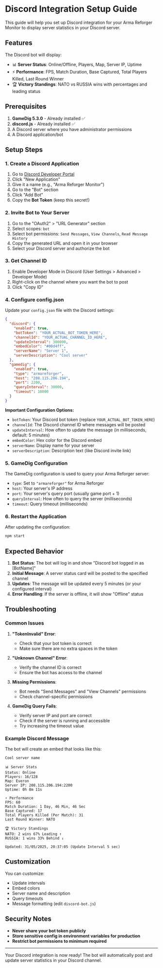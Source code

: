 # Discord Integration Setup Guide

This guide will help you set up Discord integration for your Arma Reforger Monitor to display server statistics in your Discord server.

## Features

The Discord bot will display:
- 📊 **Server Status**: Online/Offline, Players, Map, Server IP, Uptime
- ⚡ **Performance**: FPS, Match Duration, Base Captured, Total Players Killed, Last Round Winner
- 🏆 **Victory Standings**: NATO vs RUSSIA wins with percentages and leading status

## Prerequisites

1. **GameDig 5.3.0** - Already installed ✅
2. **discord.js** - Already installed ✅
3. A Discord server where you have administrator permissions
4. A Discord application/bot

## Setup Steps

### 1. Create a Discord Application

1. Go to [Discord Developer Portal](https://discord.com/developers/applications)
2. Click "New Application"
3. Give it a name (e.g., "Arma Reforger Monitor")
4. Go to the "Bot" section
5. Click "Add Bot"
6. Copy the **Bot Token** (keep this secret!)

### 2. Invite Bot to Your Server

1. Go to the "OAuth2" > "URL Generator" section
2. Select scopes: `bot`
3. Select bot permissions: `Send Messages`, `View Channels`, `Read Message History`
4. Copy the generated URL and open it in your browser
5. Select your Discord server and authorize the bot

### 3. Get Channel ID

1. Enable Developer Mode in Discord (User Settings > Advanced > Developer Mode)
2. Right-click on the channel where you want the bot to post
3. Click "Copy ID"

### 4. Configure config.json

Update your `config.json` file with the Discord settings:

```json
{
  "discord": {
    "enabled": true,
    "botToken": "YOUR_ACTUAL_BOT_TOKEN_HERE",
    "channelId": "YOUR_ACTUAL_CHANNEL_ID_HERE",
    "updateInterval": 300000,
    "embedColor": "#00d4ff",
    "serverName": "Server 1",
    "serverDescription": "Cool server"
  },
  "gamedig": {
    "enabled": true,
    "type": "armareforger",
    "host": "208.115.206.194",
    "port": 2200,
    "queryInterval": 30000,
    "timeout": 10000
  }
}
```

**Important Configuration Options:**

- `botToken`: Your Discord bot token (replace `YOUR_ACTUAL_BOT_TOKEN_HERE`)
- `channelId`: The Discord channel ID where messages will be posted
- `updateInterval`: How often to update the message (in milliseconds, default: 5 minutes)
- `embedColor`: Hex color for the Discord embed
- `serverName`: Display name for your server
- `serverDescription`: Description text (like Discord invite link)

### 5. GameDig Configuration

The GameDig configuration is used to query your Arma Reforger server:

- `type`: Set to `"armareforger"` for Arma Reforger
- `host`: Your server's IP address
- `port`: Your server's query port (usually game port + 1)
- `queryInterval`: How often to query the server (milliseconds)
- `timeout`: Query timeout (milliseconds)

### 6. Restart the Application

After updating the configuration:

```bash
npm start
```

## Expected Behavior

1. **Bot Status**: The bot will log in and show "Discord bot logged in as [BotName]"
2. **Initial Message**: A server status card will be posted to the specified channel
3. **Updates**: The message will be updated every 5 minutes (or your configured interval)
4. **Error Handling**: If the server is offline, it will show "Offline" status

## Troubleshooting

### Common Issues

1. **"TokenInvalid" Error**: 
   - Check that your bot token is correct
   - Make sure there are no extra spaces in the token

2. **"Unknown Channel" Error**:
   - Verify the channel ID is correct
   - Ensure the bot has access to the channel

3. **Missing Permissions**:
   - Bot needs "Send Messages" and "View Channels" permissions
   - Check channel-specific permissions

4. **GameDig Query Fails**:
   - Verify server IP and port are correct
   - Check if the server is running and accessible
   - Try increasing the timeout value

### Example Discord Message

The bot will create an embed that looks like this:

```
Cool server name

📊 Server Stats
Status: Online
Players: 16/128
Map: Everon
Server IP: 208.115.206.194:2200
Uptime: 0h 8m 11s

⚡ Performance
FPS: 60
Match Duration: 1 Day, 46 Min, 46 Sec
Base Captured: 17
Total Players Killed (Per Match): 31
Last Round Winner: NATO

🏆 Victory Standings
NATO: 2 wins 67% Leading ↑
RUSSIA: 1 wins 33% Behind ↓

Updated: 31/05/2025, 20:37:05 (Update Interval 5 sec)
```

## Customization

You can customize:
- Update intervals
- Embed colors
- Server name and description
- Query timeouts
- Message formatting (edit `discord-bot.js`)

## Security Notes

- **Never share your bot token publicly**
- **Store sensitive config in environment variables for production**
- **Restrict bot permissions to minimum required**

---

Your Discord integration is now ready! The bot will automatically post and update server statistics in your Discord channel.
